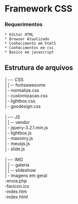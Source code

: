 # Framework CSS
### Requerimentos 
```shell
* Editor HTML
* Browser Atualizado
* Conhecimento em html5
* Conhecimentos em css
* Basico em javascript
```
## Estrutura de arquivos 

│--- CSS<br>
││-- fontsawesome<br>
│- normalize.css<br>
│- customizacao.css<br>
│- lightbox.css<br>
│- goodesign.css<br>
<br>
│--- JS<br>
││-- vendor<br>
│- jquery-3.2.1.min.js<br>
│- lightbox.js<br>
│- masonry.js<br>
│- meusjs.js<br>
│- slide.js<br>
<br>
│--- IMG<br>
││-- galeria<br>
││-- slideshow<br>
│- imagens em geral<br>
-envia.php<br>
-favicon.ico<br>
-index.htm<br>
-index.html<br>
